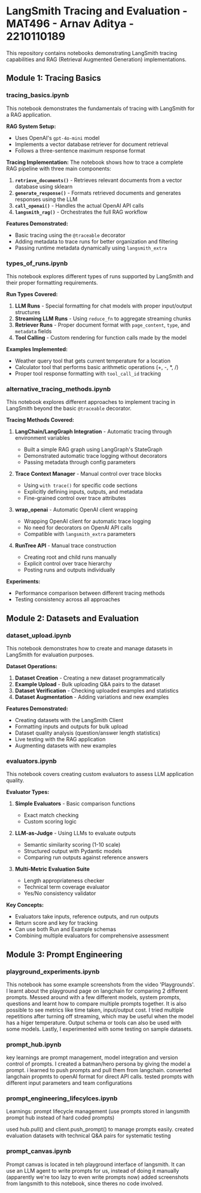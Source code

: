 # LangSmith Tracing and Evaluation - MAT496 - Arnav Aditya - 2210110189

This repository contains notebooks demonstrating LangSmith tracing capabilities and RAG (Retrieval Augmented Generation) implementations.

## Module 1: Tracing Basics

### tracing_basics.ipynb

This notebook demonstrates the fundamentals of tracing with LangSmith for a RAG application.

**RAG System Setup:**
- Uses OpenAI's `gpt-4o-mini` model
- Implements a vector database retriever for document retrieval
- Follows a three-sentence maximum response format

**Tracing Implementation:**
The notebook shows how to trace a complete RAG pipeline with three main components:

1. **`retrieve_documents()`** - Retrieves relevant documents from a vector database using sklearn
2. **`generate_response()`** - Formats retrieved documents and generates responses using the LLM
3. **`call_openai()`** - Handles the actual OpenAI API calls
4. **`langsmith_rag()`** - Orchestrates the full RAG workflow

**Features Demonstrated:**
- Basic tracing using the `@traceable` decorator
- Adding metadata to trace runs for better organization and filtering
- Passing runtime metadata dynamically using `langsmith_extra`

### types_of_runs.ipynb

This notebook explores different types of runs supported by LangSmith and their proper formatting requirements.

**Run Types Covered:**

1. **LLM Runs** - Special formatting for chat models with proper input/output structures
2. **Streaming LLM Runs** - Using `reduce_fn` to aggregate streaming chunks
3. **Retriever Runs** - Proper document format with `page_content`, `type`, and `metadata` fields
4. **Tool Calling** - Custom rendering for function calls made by the model

**Examples Implemented:**
- Weather query tool that gets current temperature for a location
- Calculator tool that performs basic arithmetic operations (+, -, *, /)
- Proper tool response formatting with `tool_call_id` tracking

### alternative_tracing_methods.ipynb

This notebook explores different approaches to implement tracing in LangSmith beyond the basic `@traceable` decorator.

**Tracing Methods Covered:**

1. **LangChain/LangGraph Integration** - Automatic tracing through environment variables
   - Built a simple RAG graph using LangGraph's StateGraph
   - Demonstrated automatic trace logging without decorators
   - Passing metadata through config parameters

2. **Trace Context Manager** - Manual control over trace blocks
   - Using `with trace()` for specific code sections
   - Explicitly defining inputs, outputs, and metadata
   - Fine-grained control over trace attributes

3. **wrap_openai** - Automatic OpenAI client wrapping
   - Wrapping OpenAI client for automatic trace logging
   - No need for decorators on OpenAI API calls
   - Compatible with `langsmith_extra` parameters

4. **RunTree API** - Manual trace construction
   - Creating root and child runs manually
   - Explicit control over trace hierarchy
   - Posting runs and outputs individually

**Experiments:**
- Performance comparison between different tracing methods
- Testing consistency across all approaches

## Module 2: Datasets and Evaluation

### dataset_upload.ipynb

This notebook demonstrates how to create and manage datasets in LangSmith for evaluation purposes.

**Dataset Operations:**

1. **Dataset Creation** - Creating a new dataset programmatically
2. **Example Upload** - Bulk uploading Q&A pairs to the dataset
3. **Dataset Verification** - Checking uploaded examples and statistics
4. **Dataset Augmentation** - Adding variations and new examples

**Features Demonstrated:**
- Creating datasets with the LangSmith Client
- Formatting inputs and outputs for bulk upload
- Dataset quality analysis (question/answer length statistics)
- Live testing with the RAG application
- Augmenting datasets with new examples

### evaluators.ipynb

This notebook covers creating custom evaluators to assess LLM application quality.

**Evaluator Types:**

1. **Simple Evaluators** - Basic comparison functions
   - Exact match checking
   - Custom scoring logic

2. **LLM-as-Judge** - Using LLMs to evaluate outputs
   - Semantic similarity scoring (1-10 scale)
   - Structured output with Pydantic models
   - Comparing run outputs against reference answers

3. **Multi-Metric Evaluation Suite**
   - Length appropriateness checker
   - Technical term coverage evaluator
   - Yes/No consistency validator

**Key Concepts:**
- Evaluators take inputs, reference outputs, and run outputs
- Return score and key for tracking
- Can use both Run and Example schemas
- Combining multiple evaluators for comprehensive assessment


## Module 3: Prompt Engineering

### playground_experiments.ipynb
This notebook has some example screenshots from the video 'Playgrounds'. I learnt about the playground page on langchain for comparing 2 different prompts. 
Messed around with a few different models, system prompts, questions and learnt how to compare multiple prompts together. It is also possible to see metrics like time taken, input/output cost.
I tried multiple repetitions after turning off streaming, which may be useful when the model has a higer temperature. Output schema or tools can also be used with some models. Lastly, I experimented with some testing on sample datasets.

### prompt_hub.ipynb
key learnings are prompt management, model integration and version control of prompts. I created a batman/hero persona by giving the model a prompt. i learned to push prompts and pull them from langchain. converted langchain propmts to openAI format for direct API calls. tested prompts with different input parameters and team configurations 

### prompt_engineering_lifecylces.ipynb
Learnings: prompt lifecycle management (use prompts stored in langsmith prompt hub instead of hard coded prompts)

used hub.pull() and client.push_prompt() to manage prompts easily. created evaluation datasets with technical Q&A pairs for systematic testing
 

### prompt_canvas.ipynb
Prompt canvas is located in teh playground interface of langsmith. It can use an LLM agent to write prompts for us, instead of doing it manually (apparently we're too lazy to even write prompts now)
added screenshots from langsmith to this notebook, since theres no code involved.
